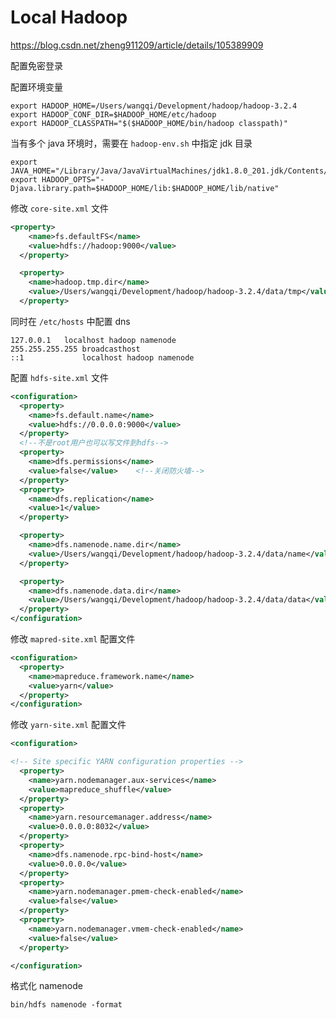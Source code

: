 # Local Hadoop

https://blog.csdn.net/zheng911209/article/details/105389909



配置免密登录



配置环境变量

```shell
export HADOOP_HOME=/Users/wangqi/Development/hadoop/hadoop-3.2.4
export HADOOP_CONF_DIR=$HADOOP_HOME/etc/hadoop
export HADOOP_CLASSPATH="$($HADOOP_HOME/bin/hadoop classpath)"
```

当有多个 java 环境时，需要在 `hadoop-env.sh` 中指定 jdk 目录

```shell
export JAVA_HOME="/Library/Java/JavaVirtualMachines/jdk1.8.0_201.jdk/Contents/Home"
export HADOOP_OPTS="-Djava.library.path=$HADOOP_HOME/lib:$HADOOP_HOME/lib/native"
```

修改 `core-site.xml` 文件

```xml
<property>
    <name>fs.defaultFS</name>
    <value>hdfs://hadoop:9000</value>
  </property>

  <property>
    <name>hadoop.tmp.dir</name>
    <value>/Users/wangqi/Development/hadoop/hadoop-3.2.4/data/tmp</value>
  </property>
```

同时在 `/etc/hosts` 中配置 dns

```shell
127.0.0.1	localhost hadoop namenode
255.255.255.255	broadcasthost
::1             localhost hadoop namenode
```

配置 `hdfs-site.xml` 文件

```xml
<configuration>
  <property>
    <name>fs.default.name</name>
    <value>hdfs://0.0.0.0:9000</value>
  </property>
  <!--不是root用户也可以写文件到hdfs-->
  <property>
    <name>dfs.permissions</name>
    <value>false</value>    <!--关闭防火墙-->
  </property>
  <property>
    <name>dfs.replication</name>
    <value>1</value>
  </property>

  <property>
    <name>dfs.namenode.name.dir</name>
    <value>/Users/wangqi/Development/hadoop/hadoop-3.2.4/data/name</value>
  </property>

  <property>
    <name>dfs.namenode.data.dir</name>
    <value>/Users/wangqi/Development/hadoop/hadoop-3.2.4/data/data</value>
  </property>
</configuration>
```

修改 `mapred-site.xml` 配置文件

```xml
<configuration>
  <property>
    <name>mapreduce.framework.name</name>
    <value>yarn</value>
  </property>
</configuration>
```

修改 `yarn-site.xml` 配置文件

```xml
<configuration>

<!-- Site specific YARN configuration properties -->
  <property>
    <name>yarn.nodemanager.aux-services</name>
    <value>mapreduce_shuffle</value>
  </property>
  <property>
    <name>yarn.resourcemanager.address</name>
    <value>0.0.0.0:8032</value>
  </property>
  <property>
    <name>dfs.namenode.rpc-bind-host</name>
    <value>0.0.0.0</value>
  </property>
  <property>
    <name>yarn.nodemanager.pmem-check-enabled</name>
    <value>false</value>
  </property>
  <property>
    <name>yarn.nodemanager.vmem-check-enabled</name>
    <value>false</value>
  </property>

</configuration>
```

格式化 namenode

```shell
bin/hdfs namenode -format
```

